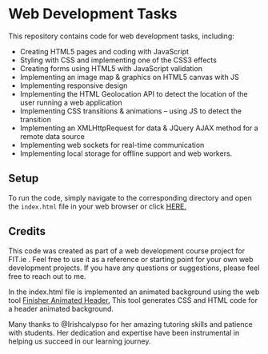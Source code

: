 # Web Development Tasks

This repository contains code for web development tasks, including:

- Creating HTML5 pages and coding with JavaScript
- Styling with CSS and implementing one of the CSS3 effects
- Creating forms using HTML5 with JavaScript validation
- Implementing an image map & graphics on HTML5 canvas with JS
- Implementing responsive design
- Implementing the HTML Geolocation API to detect the location of the user running a web application
- Implementing CSS transitions & animations – using JS to detect the transition
- Implementing an XMLHttpRequest for data & JQuery AJAX method for a remote data source
- Implementing web sockets for real-time communication
- Implementing local storage for offline support and web workers.



## Setup

To run the code, simply navigate to the corresponding directory and open the `index.html` file in your web browser or click <a href="https://alenkrga.github.io/portfoliotask/" target="_blank">HERE.</a>


## Credits

This code was created as part of a web development course project for FIT.ie . Feel free to use it as a reference or starting point for your own web development projects. If you have any questions or suggestions, please feel free to reach out to me.

In the index.html file is implemented an animated background using the web tool  [Finisher Animated Header.](https://finisher.co/lab/header/ "Finisher Animated Header.") This tool generates CSS and HTML code for a header animated background.

Many thanks to @Irishcalypso for her amazing tutoring skills and patience with students. Her dedication and expertise have been instrumental in helping us succeed in our learning journey.
